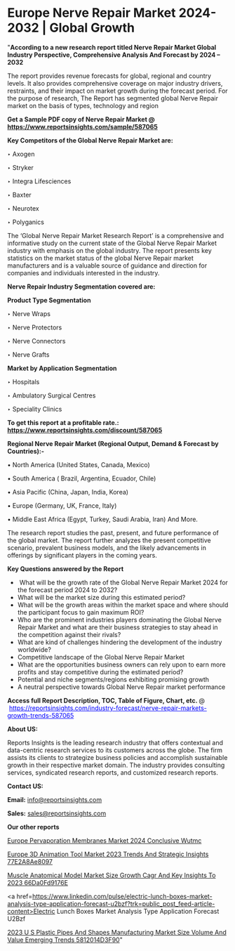 # Europe Nerve Repair Market 2024-2032 | Global Growth

"<strong>According to a new research report titled Nerve Repair Market Global Industry Perspective, Comprehensive Analysis And Forecast by 2024 – 2032</strong>

The report provides revenue forecasts for global, regional and country levels. It also provides comprehensive coverage on major industry drivers, restraints, and their impact on market growth during the forecast period. For the purpose of research, The Report has segmented global Nerve Repair market on the basis of types, technology and region

<strong>Get a Sample PDF copy of Nerve Repair Market </strong><strong>@<a href=https://www.reportsinsights.com/sample/587065 style=color:#0000ff;> https://www.reportsinsights.com/sample/587065</a></strong></font>

<strong>Key Competitors of the Global Nerve Repair Market are:</strong>

‣ Axogen


‣ Stryker


‣ Integra Lifesciences


‣ Baxter


‣ Neurotex


‣ Polyganics

The ‘Global Nerve Repair Market Research Report’ is a comprehensive and informative study on the current state of the Global Nerve Repair Market industry with emphasis on the global industry. The report presents key statistics on the market status of the global Nerve Repair market manufacturers and is a valuable source of guidance and direction for companies and individuals interested in the industry.

<strong>Nerve Repair Industry Segmentation covered are:</strong>

<strong>Product Type Segmentation</strong>

‣    Nerve Wraps


‣ Nerve Protectors


‣ Nerve Connectors


‣ Nerve Grafts

<strong>Market by Application Segmentation</strong>

‣   Hospitals


‣ Ambulatory Surgical Centres


‣ Speciality Clinics

<strong>To get this report at a profitable rate.: <a href=https://www.reportsinsights.com/discount/587065 style=color:#0000ff;>https://www.reportsinsights.com/discount/587065</a></strong></font>

<strong>Regional Nerve Repair Market (Regional Output, Demand &amp; Forecast by Countries):-</strong>

• North America (United States, Canada, Mexico)

• South America ( Brazil, Argentina, Ecuador, Chile)

• Asia Pacific (China, Japan, India, Korea)

• Europe (Germany, UK, France, Italy)

• Middle East Africa (Egypt, Turkey, Saudi Arabia, Iran) And More.

The research report studies the past, present, and future performance of the global market. The report further analyzes the present competitive scenario, prevalent business models, and the likely advancements in offerings by significant players in the coming years.

<strong>Key Questions answered by the Report</strong>
<ul>
  <li> What will be the growth rate of the Global Nerve Repair Market 2024 for the forecast period 2024 to 2032?</li>
  <li>What will be the market size during this estimated period?</li>
  <li>What will be the growth areas within the market space and where should the participant focus to gain maximum ROI?</li>
  <li>Who are the prominent industries players dominating the Global Nerve Repair Market and what are their business strategies to stay ahead in the competition against their rivals?</li>
  <li>What are kind of challenges hindering the development of the industry worldwide?</li>
  <li>Competitive landscape of the Global Nerve Repair Market</li>
  <li>What are the opportunities business owners can rely upon to earn more profits and stay competitive during the estimated period?</li>
  <li>Potential and niche segments/regions exhibiting promising growth</li>
  <li>A neutral perspective towards Global Nerve Repair market performance</li>
</ul>
<strong>Access full Report Description, TOC, Table of Figure, Chart, etc. </strong>@  <a href=https://reportsinsights.com/industry-forecast/nerve-repair-markets-growth-trends-587065 style=color:#0000ff;>https://reportsinsights.com/industry-forecast/nerve-repair-markets-growth-trends-587065</a></font>

<strong><strong>About US</strong>:</strong>

Reports Insights is the leading research industry that offers contextual and data-centric research services to its customers across the globe. The firm assists its clients to strategize business policies and accomplish sustainable growth in their respective market domain. The industry provides consulting services, syndicated research reports, and customized research reports.

<strong>Contact US:</strong>

<p class=""""><b>Email:</b> <a href=mailto:info@reportsinsights.com>info@reportsinsights.com</a></p>
<p class=""""><b>Sales:</b> <a href=mailto:sales@reportsinsights.com>sales@reportsinsights.com</a></p>

<strong>Our other reports</strong>

<a href=https://www.linkedin.com/pulse/europe-pervaporation-membranes-market-2024-conclusive-wutmc/>Europe Pervaporation Membranes Market 2024 Conclusive Wutmc</a>

<a href=https://medium.com/@shreyaw909/europe-3d-animation-tool-market-2023-trends-and-strategic-insights-77e2a8ae8097>Europe 3D Animation Tool Market 2023 Trends And Strategic Insights 77E2A8Ae8097</a>

<a href=https://medium.com/@d7298290/muscle-anatomical-model-market-size-growth-cagr-and-key-insights-to-2023-66da0fd9176e>Muscle Anatomical Model Market Size Growth Cagr And Key Insights To 2023 66Da0Fd9176E</a>

<a href=https://www.linkedin.com/pulse/electric-lunch-boxes-market-analysis-type-application-forecast-u2bzf?trk=public_post_feed-article-content>Electric Lunch Boxes Market Analysis Type Application Forecast U2Bzf</a>

<a href=https://medium.com/@nadeemkazi0003/2023-u-s-plastic-pipes-and-shapes-manufacturing-market-size-volume-and-value-emerging-trends-5812014d3f90>2023 U S Plastic Pipes And Shapes Manufacturing Market Size Volume And Value Emerging Trends 5812014D3F90</a>"
